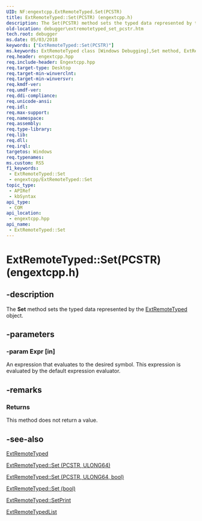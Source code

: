 ```yaml
---
UID: NF:engextcpp.ExtRemoteTyped.Set(PCSTR)
title: ExtRemoteTyped::Set(PCSTR) (engextcpp.h)
description: The Set(PCSTR) method sets the typed data represented by the ExtRemoteTyped object. This method does not return a value.
old-location: debugger\extremotetyped_set_pcstr.htm
tech.root: debugger
ms.date: 05/03/2018
keywords: ["ExtRemoteTyped::Set(PCSTR)"]
ms.keywords: ExtRemoteTyped class [Windows Debugging],Set method, ExtRemoteTyped.Set, ExtRemoteTyped.Set(PCSTR), ExtRemoteTyped::Set, ExtRemoteTyped::Set(PCSTR), Set, Set method [Windows Debugging], Set method [Windows Debugging],ExtRemoteTyped class, debugger.extremotetyped_set_pcstr
req.header: engextcpp.hpp
req.include-header: Engextcpp.hpp
req.target-type: Desktop
req.target-min-winverclnt: 
req.target-min-winversvr: 
req.kmdf-ver: 
req.umdf-ver: 
req.ddi-compliance: 
req.unicode-ansi: 
req.idl: 
req.max-support: 
req.namespace: 
req.assembly: 
req.type-library: 
req.lib: 
req.dll: 
req.irql: 
targetos: Windows
req.typenames: 
ms.custom: RS5
f1_keywords:
 - ExtRemoteTyped::Set
 - engextcpp/ExtRemoteTyped::Set
topic_type:
 - APIRef
 - kbSyntax
api_type:
 - COM
api_location:
 - engextcpp.hpp
api_name:
 - ExtRemoteTyped::Set
---
```


# ExtRemoteTyped::Set(PCSTR) (engextcpp.h)


## -description

The <b>Set</b> method sets the typed data represented by the <a href="/windows-hardware/drivers/ddi/engextcpp/nl-engextcpp-extremotetyped">ExtRemoteTyped</a> object.

## -parameters

### -param Expr [in]

An expression that evaluates to the desired symbol.  This expression is evaluated by the default expression evaluator.

## -remarks

### Returns

This method does not return a value.

## -see-also

<a href="/windows-hardware/drivers/ddi/engextcpp/nl-engextcpp-extremotetyped">ExtRemoteTyped</a>



<a href="/windows-hardware/drivers/ddi/engextcpp/nf-engextcpp-extremotetyped-set(pcstr_ulong64)">ExtRemoteTyped::Set (PCSTR, ULONG64)</a>



<a href="/windows-hardware/drivers/ddi/engextcpp/nf-engextcpp-extremotetyped-set(pcstr_ulong64_bool_pulong64_pcstr)">ExtRemoteTyped::Set (PCSTR, ULONG64, bool)</a>



<a href="/windows-hardware/drivers/ddi/engextcpp/nf-engextcpp-extremotetyped-set(bool_ulong64_ulong_ulong64)">ExtRemoteTyped::Set (bool)</a>



<a href="/windows-hardware/drivers/ddi/engextcpp/nf-engextcpp-extremotetyped-setprint">ExtRemoteTyped::SetPrint</a>



<a href="/windows-hardware/drivers/ddi/engextcpp/nf-engextcpp-extremotetypedlist-extremotetypedlist(extremotedata__pcstr_pcstr_ulong64_ulong_pulong64_bool)">ExtRemoteTypedList</a>

